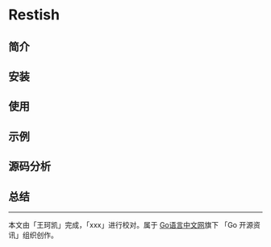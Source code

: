# Restish



## 简介

## 安装

## 使用

## 示例

## 源码分析

## 总结

---

本文由「王珂凯」完成，「xxx」进行校对。属于 [Go语言中文网](https://studyggolang.com)旗下 「Go 开源资讯」组织创作。
